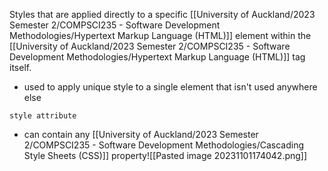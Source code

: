 Styles that are applied directly to a specific [[University of Auckland/2023 Semester 2/COMPSCI235 - Software Development Methodologies/Hypertext Markup Language (HTML)]] element within the [[University of Auckland/2023 Semester 2/COMPSCI235 - Software Development Methodologies/Hypertext Markup Language (HTML)]] tag itself.
- used to apply unique style to a single element that isn't used anywhere else

`style attribute`
- can contain any [[University of Auckland/2023 Semester 2/COMPSCI235 - Software Development Methodologies/Cascading Style Sheets (CSS)]] property![[Pasted image 20231101174042.png]]
